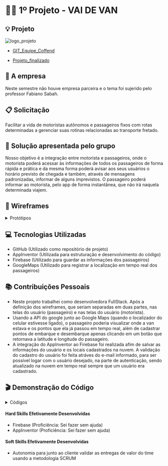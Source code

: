 # :running_woman: 1º Projeto - VAI DE VAN


## :bulb: Projeto 
![logo_projeto](https://github.com/alexiakarine/Projeto-integrador/blob/master/Icons/VaideVan_logo.png)

* [GIT_Equipe_Coffend](https://github.com/Valdineynascimento/projeto_integrador_coffeend)

* [Projeto_finalizado](https://www.youtube.com/watch?v=pv4N1FjU36A)
 

## :briefcase: A empresa
Neste semestre não houve empresa parceira e o tema foi sujerido pelo professor Fabiano Sabah.

## :clipboard: Solicitação 
Facilitar a vida de motoristas autônomos e passageiros fixos com rotas determinadas a gerenciar suas rotinas relacionadas ao transporte fretado.

## :pushpin: Solução apresentada pelo grupo
Nosso objetivo é a integração entre motorista e passageiros, onde o motorista poderá acessar às informações de todos os passageiros de forma rápida e prática e da mesma forma poderá avisar aos seus usuários o horário previsto de chegada e também, através de mensagens padronizadas, informar de alguns imprevistos. O passageiro poderá informar ao motorista, pelo app de forma instantânea, que não irá naquela determinada viajem.


## :art: Wireframes
<details>
<summary>Protótipos</summary>

Tela de login <br>
![Tela_de_login](https://github.com/alexiakarine/Projeto-integrador/blob/master/Icons/VaideVan_login.jpg)

Tela de cadastro do usuário <br>
![Tela_de_cadastro](https://github.com/alexiakarine/Projeto-integrador/blob/master/Icons/VaideVan_cadastroFeitoPeloPassageiro.jpg)

Tela de cadastro usada pelo motorista para cadastrar os usuários <br>
![Tela_do_motorista](https://github.com/alexiakarine/Projeto-integrador/blob/master/Icons/VaideVan_cadastro.jpg)
</details>

## :computer: Tecnologias Utilizadas
- GitHub (Utilizado como repositório de projeto)
- AppInventor (Utilizada para estruturação e desenvolvimento do código)
- Firebase (Utilizado para guardar as informações dos passageiros)
- GoogleMaps (Utilizado para registrar a localização em tempo real dos passageiros)

## :books: Contribuições Pessoais
- Neste projeto trabalhei como desenvolvedora FullStack. Após a definição dos wireframes, que seriam separadas em duas partes, nas telas do usuário (passageiro) e nas telas do usuário (motorista). 
- Usando a API do google junto ao Google Maps (quando o localizador do celular estivesse ligado), o passageiro poderia visualizar onde a van estava e os pontos que ela já passou em tempo real, além de cadastrar pontos de embarque e desembarque apenas clicando em um botão que retornava a latitude e longitude do passageiro. 
- A integração do AppInventor ao Firebase foi realizada afim de salvar as informações do usuário e os locais cadastrados na nuvem. A validação do cadastro do usuário foi feita atráves do e-mail informado, para ser possível logar com o usuário desejado, na parte de autenticação, sendo atualizado na nuvem em tempo real sempre que um usuário era cadastrado.

## :clapper: Demonstração do Código
<details>
<summary> Códigos </summary>


Com Firebase foi possível realizar a autenticação dos usuários como exibido abaixo.

Visualização dos usuários cadastrados <br>
![visualização_localizacao](https://github.com/alexiakarine/Projeto-integrador/blob/master/Icons/firebase.png)

Usando o Google, programei uma interface que acesse a localização do usuário em tempo real e salva essa informação no banco. Assim o usuário poderia informar de forma simples e exata o local de embarque/desembarque, guardar e alterar esta innformação.

Tela de localização <br>
![visualização_localizacao](https://github.com/alexiakarine/Projeto-integrador/blob/master/Icons/localUSUARIO.png)

Código de ativação da localização <br>
![localizacao](https://github.com/alexiakarine/Projeto-integrador/blob/master/Icons/codigoLocalizacao.png)

Botão Localizar mapa <br>
![localizar_mapa](https://github.com/alexiakarine/Projeto-integrador/blob/master/Icons/codigoLocalizacao_.png)

Gravar a localização no banco <br>
![banco](https://github.com/alexiakarine/Projeto-integrador/blob/master/Icons/gravarLocalBANCO.png)

Visualizaçao de localizações <br>
![visualizador](https://github.com/alexiakarine/Projeto-integrador/blob/master/Icons/banco_Local.png)
</details>

#### Hard Skills Efetivamente Desenvolvidas
- Firebase (Proficiência: Sei fazer sem ajuda)
- AppInventor (Proficiência: Sei fazer sem ajuda)

#### Soft Skills Efetivamente Desenvolvidas
* Autonomia para junto ao cliente validar as entregas de valor do time usando a metodologia SCRUM




